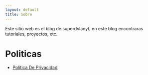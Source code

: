 ```yaml
---
layout: default
title: Sobre
---
```


Este sitio web es el blog de superdylanyt, en este blog encontraras tutoriales, proyectos, etc.

# Politicas

* [Política De Privacidad](https://dylan14567.github.io/2021/03/08/POL%C3%8DTICA-DE-PRIVACIDAD.html)

